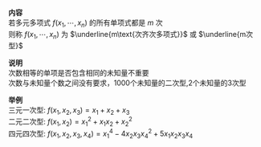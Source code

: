**内容**    
若多元多项式 $f(x_1,\cdots,x_n)$ 的所有单项式都是 $m$ 次    
则称 $f(x_1,\cdots,x_n)$ 为 $\underline{m\text{次齐次多项式}}$  或  $\underline{m次型}$     
    
**说明**    
次数相等的单项是否包含相同的未知量不重要    
次数与未知量个数之间没有要求，1000个未知量的二次型,2个未知量的3次型    
    
**举例**    
三元一次型:  $f(x_1,x_2,x_3)=x_1+x_2+x_3$     
二元二次型:  $f(x_1,x_2)=x_1^2+x_1x_2+x_2^2$     
四元四次型:  $f(x_1,x_2,x_3,x_4)=x_1^4-4x_2x_3x_4^2+5x_1x_2x_3x_4$     

